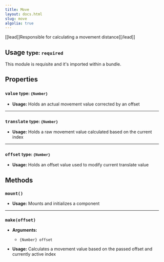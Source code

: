 ```yaml
---
title: Move
layout: docs.html
slug: move
algolia: true
---
```


[[lead]]Responsible for calculating a movement distance[[/lead]]

## Usage <small>type: `required`</small>

This module is requisite and it's imported within a bundle.

## Properties

### `value` <small>type: `{Number}`</small>

- **Usage:** Holds an actual movement value corrected by an offset

---

### `translate` <small>type: `{Number}`</small>

- **Usage:** Holds a raw movement value calculated based on the current index

---

### `offset` <small>type: `{Number}`</small>

- **Usage:** Holds an offset value used to modify current translate value

## Methods

### `mount()`

- **Usage:** Mounts and initializes a component

---

### `make(offset)`

- **Arguments:**
  - `{Number} offset`

- **Usage:** Calculates a movement value based on the passed offset and currently active index